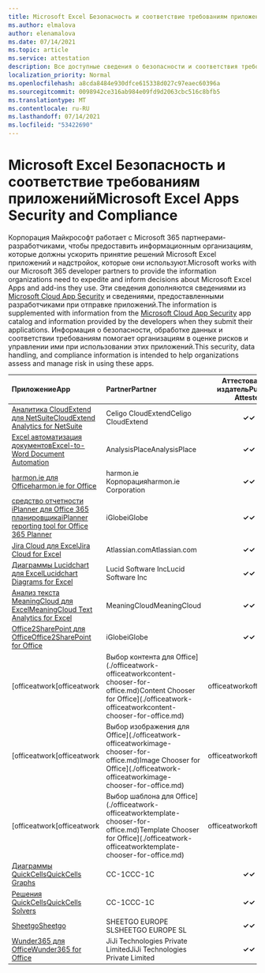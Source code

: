 ```yaml
---
title: Microsoft Excel Безопасность и соответствие требованиям приложений — все приложения
ms.author: elmalova
author: elenamalova
ms.date: 07/14/2021
ms.topic: article
ms.service: attestation
description: Все доступные сведения о безопасности и соответствия требованиям для всех Microsoft Excel Apps.
localization_priority: Normal
ms.openlocfilehash: a8cda8484e930dfce615338d027c97eaec60396a
ms.sourcegitcommit: 0098942ce316ab984e09fd9d2063cbc516c8bfb5
ms.translationtype: MT
ms.contentlocale: ru-RU
ms.lasthandoff: 07/14/2021
ms.locfileid: "53422690"
---
```

# <a name="microsoft-excel-apps-security-and-compliance"></a><span data-ttu-id="69c8f-103">Microsoft Excel Безопасность и соответствие требованиям приложений</span><span class="sxs-lookup"><span data-stu-id="69c8f-103">Microsoft Excel Apps Security and Compliance</span></span>

<span data-ttu-id="69c8f-104">Корпорация Майкрософт работает с Microsoft 365 партнерами-разработчиками, чтобы предоставить информационным организациям, которые должны ускорить принятие решений Microsoft Excel приложений и надстройок, которые они используют.</span><span class="sxs-lookup"><span data-stu-id="69c8f-104">Microsoft works with our Microsoft 365 developer partners to provide the information organizations need to expedite and inform decisions about Microsoft Excel Apps and add-ins they use.</span></span> <span data-ttu-id="69c8f-105">Эти сведения дополняются сведениями из [Microsoft Cloud App Security](https://www.microsoft.com/en-us/enterprise-mobility-security/cloud-app-security) и сведениями, предоставленными разработчиками при отправке приложений.</span><span class="sxs-lookup"><span data-stu-id="69c8f-105">The information is supplemented with information from the [Microsoft Cloud App Security](https://www.microsoft.com/en-us/enterprise-mobility-security/cloud-app-security) app catalog and information provided by the developers when they submit their applications.</span></span> <span data-ttu-id="69c8f-106">Информация о безопасности, обработке данных и соответствии требованиям помогает организациям в оценке рисков и управлении ими при использовании этих приложений.</span><span class="sxs-lookup"><span data-stu-id="69c8f-106">This security, data handling, and compliance information is intended to help organizations assess and manage risk in using these apps.</span></span>

| <span data-ttu-id="69c8f-107">**Приложение**</span><span class="sxs-lookup"><span data-stu-id="69c8f-107">**App**</span></span> | <span data-ttu-id="69c8f-108">**Partner**</span><span class="sxs-lookup"><span data-stu-id="69c8f-108">**Partner**</span></span> | <span data-ttu-id="69c8f-109">**Аттестованный издатель**</span><span class="sxs-lookup"><span data-stu-id="69c8f-109">**Publisher Attested**</span></span> | <span data-ttu-id="69c8f-110">**Сертифицировано**</span><span class="sxs-lookup"><span data-stu-id="69c8f-110">**Certified**</span></span> |
|:--------|:------------|:----------------------:|:-------------:|
| [<span data-ttu-id="69c8f-111">Аналитика CloudExtend для NetSuite</span><span class="sxs-lookup"><span data-stu-id="69c8f-111">CloudExtend Analytics for NetSuite</span></span>](./celigo-cloudextend-analytics-for-netsuite.md) | <span data-ttu-id="69c8f-112">Celigo CloudExtend</span><span class="sxs-lookup"><span data-stu-id="69c8f-112">Celigo CloudExtend</span></span> | <span data-ttu-id="69c8f-113">**✓**</span><span class="sxs-lookup"><span data-stu-id="69c8f-113">**✓**</span></span> |  |
| [<span data-ttu-id="69c8f-114">Excel автоматизация документов</span><span class="sxs-lookup"><span data-stu-id="69c8f-114">Excel-to-Word Document Automation</span></span>](./analysisplace-excel-to-word-document-automation.md) | <span data-ttu-id="69c8f-115">AnalysisPlace</span><span class="sxs-lookup"><span data-stu-id="69c8f-115">AnalysisPlace</span></span> | <span data-ttu-id="69c8f-116">**✓**</span><span class="sxs-lookup"><span data-stu-id="69c8f-116">**✓**</span></span> |  |
| [<span data-ttu-id="69c8f-117">harmon.ie для Office</span><span class="sxs-lookup"><span data-stu-id="69c8f-117">harmon.ie for Office</span></span>](./harmonie-corporation-for-office.md) | <span data-ttu-id="69c8f-118">harmon.ie Корпорация</span><span class="sxs-lookup"><span data-stu-id="69c8f-118">harmon.ie Corporation</span></span> | <span data-ttu-id="69c8f-119">**✓**</span><span class="sxs-lookup"><span data-stu-id="69c8f-119">**✓**</span></span> |  |
| [<span data-ttu-id="69c8f-120">средство отчетности iPlanner для Office 365 планировщика</span><span class="sxs-lookup"><span data-stu-id="69c8f-120">iPlanner reporting tool for Office 365 Planner</span></span>](./iglobe-iplanner-reporting-tool-for-office-365-planner.md) | <span data-ttu-id="69c8f-121">iGlobe</span><span class="sxs-lookup"><span data-stu-id="69c8f-121">iGlobe</span></span> | <span data-ttu-id="69c8f-122">**✓**</span><span class="sxs-lookup"><span data-stu-id="69c8f-122">**✓**</span></span> | <img alt="Certified application badge" src="../media/certified-badge.png" height="25" width="25" /> |
| [<span data-ttu-id="69c8f-123">Jira Cloud для Excel</span><span class="sxs-lookup"><span data-stu-id="69c8f-123">Jira Cloud for Excel</span></span>](./atlassiancom-jira-cloud-for-excel.md) | <span data-ttu-id="69c8f-124">Atlassian.com</span><span class="sxs-lookup"><span data-stu-id="69c8f-124">Atlassian.com</span></span> | <span data-ttu-id="69c8f-125">**✓**</span><span class="sxs-lookup"><span data-stu-id="69c8f-125">**✓**</span></span> |  |
| [<span data-ttu-id="69c8f-126">Диаграммы Lucidchart для Excel</span><span class="sxs-lookup"><span data-stu-id="69c8f-126">Lucidchart Diagrams for Excel</span></span>](./lucid-software-inc-lucidchart-diagrams-for-excel.md) | <span data-ttu-id="69c8f-127">Lucid Software Inc</span><span class="sxs-lookup"><span data-stu-id="69c8f-127">Lucid Software Inc</span></span> | <span data-ttu-id="69c8f-128">**✓**</span><span class="sxs-lookup"><span data-stu-id="69c8f-128">**✓**</span></span> |  |
| [<span data-ttu-id="69c8f-129">Анализ текста MeaningCloud для Excel</span><span class="sxs-lookup"><span data-stu-id="69c8f-129">MeaningCloud Text Analytics for Excel</span></span>](./meaningcloud-text-analytics-for-excel.md) | <span data-ttu-id="69c8f-130">MeaningCloud</span><span class="sxs-lookup"><span data-stu-id="69c8f-130">MeaningCloud</span></span> | <span data-ttu-id="69c8f-131">**✓**</span><span class="sxs-lookup"><span data-stu-id="69c8f-131">**✓**</span></span> |  |
| [<span data-ttu-id="69c8f-132">Office2SharePoint для Office</span><span class="sxs-lookup"><span data-stu-id="69c8f-132">Office2SharePoint for Office</span></span>](./iglobe-office2sharepoint-for-office.md) | <span data-ttu-id="69c8f-133">iGlobe</span><span class="sxs-lookup"><span data-stu-id="69c8f-133">iGlobe</span></span> | <span data-ttu-id="69c8f-134">**✓**</span><span class="sxs-lookup"><span data-stu-id="69c8f-134">**✓**</span></span> | <img alt="Certified application badge" src="../media/certified-badge.png" height="25" width="25" /> |
| <span data-ttu-id="69c8f-135">[officeatwork</span><span class="sxs-lookup"><span data-stu-id="69c8f-135">[officeatwork</span></span> | <span data-ttu-id="69c8f-136">Выбор контента для Office](./officeatwork-officeatworkcontent-chooser-for-office.md)</span><span class="sxs-lookup"><span data-stu-id="69c8f-136">Content Chooser for Office](./officeatwork-officeatworkcontent-chooser-for-office.md)</span></span> | <span data-ttu-id="69c8f-137">officeatwork</span><span class="sxs-lookup"><span data-stu-id="69c8f-137">officeatwork</span></span> | <span data-ttu-id="69c8f-138">**✓**</span><span class="sxs-lookup"><span data-stu-id="69c8f-138">**✓**</span></span> | <img alt="Certified application badge" src="../media/certified-badge.png" height="25" width="25" /> |
| <span data-ttu-id="69c8f-139">[officeatwork</span><span class="sxs-lookup"><span data-stu-id="69c8f-139">[officeatwork</span></span> | <span data-ttu-id="69c8f-140">Выбор изображения для Office](./officeatwork-officeatworkimage-chooser-for-office.md)</span><span class="sxs-lookup"><span data-stu-id="69c8f-140">Image Chooser for Office](./officeatwork-officeatworkimage-chooser-for-office.md)</span></span> | <span data-ttu-id="69c8f-141">officeatwork</span><span class="sxs-lookup"><span data-stu-id="69c8f-141">officeatwork</span></span> | <span data-ttu-id="69c8f-142">**✓**</span><span class="sxs-lookup"><span data-stu-id="69c8f-142">**✓**</span></span> |  |
| <span data-ttu-id="69c8f-143">[officeatwork</span><span class="sxs-lookup"><span data-stu-id="69c8f-143">[officeatwork</span></span> | <span data-ttu-id="69c8f-144">Выбор шаблона для Office](./officeatwork-officeatworktemplate-chooser-for-office.md)</span><span class="sxs-lookup"><span data-stu-id="69c8f-144">Template Chooser for Office](./officeatwork-officeatworktemplate-chooser-for-office.md)</span></span> | <span data-ttu-id="69c8f-145">officeatwork</span><span class="sxs-lookup"><span data-stu-id="69c8f-145">officeatwork</span></span> | <span data-ttu-id="69c8f-146">**✓**</span><span class="sxs-lookup"><span data-stu-id="69c8f-146">**✓**</span></span> | <img alt="Certified application badge" src="../media/certified-badge.png" height="25" width="25" /> |
| [<span data-ttu-id="69c8f-147">Диаграммы QuickCells</span><span class="sxs-lookup"><span data-stu-id="69c8f-147">QuickCells Graphs</span></span>](./cc-1c-quickcells-graphs.md) | <span data-ttu-id="69c8f-148">CC-1C</span><span class="sxs-lookup"><span data-stu-id="69c8f-148">CC-1C</span></span> | <span data-ttu-id="69c8f-149">**✓**</span><span class="sxs-lookup"><span data-stu-id="69c8f-149">**✓**</span></span> |  |
| [<span data-ttu-id="69c8f-150">Решения QuickCells</span><span class="sxs-lookup"><span data-stu-id="69c8f-150">QuickCells Solvers</span></span>](./cc-1c-quickcells-solvers.md) | <span data-ttu-id="69c8f-151">CC-1C</span><span class="sxs-lookup"><span data-stu-id="69c8f-151">CC-1C</span></span> | <span data-ttu-id="69c8f-152">**✓**</span><span class="sxs-lookup"><span data-stu-id="69c8f-152">**✓**</span></span> |  |
| [<span data-ttu-id="69c8f-153">Sheetgo</span><span class="sxs-lookup"><span data-stu-id="69c8f-153">Sheetgo</span></span>](./sheetgo-europe-sl.md) | <span data-ttu-id="69c8f-154">SHEETGO EUROPE SL</span><span class="sxs-lookup"><span data-stu-id="69c8f-154">SHEETGO EUROPE SL</span></span> | <span data-ttu-id="69c8f-155">**✓**</span><span class="sxs-lookup"><span data-stu-id="69c8f-155">**✓**</span></span> |  |
| [<span data-ttu-id="69c8f-156">Wunder365 для Office</span><span class="sxs-lookup"><span data-stu-id="69c8f-156">Wunder365 for Office</span></span>](./jiji-technologies-private-limited-wunder365-for-office.md) | <span data-ttu-id="69c8f-157">JiJi Technologies Private Limited</span><span class="sxs-lookup"><span data-stu-id="69c8f-157">JiJi Technologies Private Limited</span></span> | <span data-ttu-id="69c8f-158">**✓**</span><span class="sxs-lookup"><span data-stu-id="69c8f-158">**✓**</span></span> |  |
